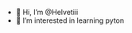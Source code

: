 - 👋 Hi, I’m @Helvetiii
- 👀 I’m interested in learning pyton

<!---
Helvetiii/Helvetiii is a ✨ special ✨ repository because its `README.md` (this file) appears on your GitHub profile.
You can click the Preview link to take a look at your changes.
--->
